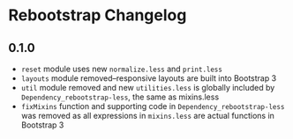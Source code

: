 # Rebootstrap Changelog

## 0.1.0

- `reset` module uses new `normalize.less` and `print.less`
- `layouts` module removed–responsive layouts are built into Bootstrap 3
- `util` module removed and new `utilities.less` is globally included by
  `Dependency_rebootstrap-less`, the same as mixins.less
- `fixMixins` function and supporting code in `Dependency_rebootstrap-less` was
  removed as all expressions in `mixins.less` are actual functions in Bootstrap
  3

